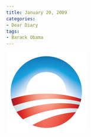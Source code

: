 ```yaml
---
title: January 20, 2009
categories:
- Dear Diary
tags:
- Barack Obama
---
```


![](/assets/posts/2009/383fb2aa70e148de422ab220fcc02fe9.jpg)
